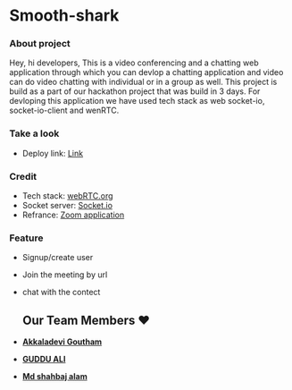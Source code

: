 # Smooth-shark
 ### About project
 <p>
 Hey, hi developers, This is a video conferencing and a chatting web application through which you can devlop a chatting application and video can do video chatting with individual or in a group as well. This project is build as a part of our hackathon project that was build in 3 days. For devloping this application we have used tech stack as web socket-io, socket-io-client and wenRTC.
 </p>
 
 
 
 ### Take a look
 
 - Deploy link: [Link](https://minichatingapp.netlify.app/)
 
 
 ### Credit
 
 - Tech stack: [webRTC.org](https://webrtc.org/)
  - Socket server: [Socket.io](https://socket.io/get-started/chat)
   - Refrance: [Zoom application](https://zoom.us/)
   
   
   ### Feature

- Signup/create user
- Join the meeting by url
- chat with the contect
   
   ## Our Team Members ❤️
   
- **[Akkaladevi Goutham](https://github.com/goutham41)**
- **[GUDDU ALI](https://github.com/GUDDU434)**
- **[Md shahbaj alam](https://github.com/mdshahbajalam7)**
